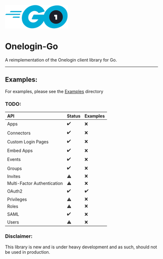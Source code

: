 ![Onelogin-Go Logo](readmeAssets/onelogin-go.png "Onelogin-Go")

# Onelogin-Go

A reimplementation of the Onelogin client library for Go.

---

## Examples:

For examples, please see the [Examples](examples) directory

### TODO:

| **API**                     | **Status**         | **Examples**       |
|:----------------------------|:-------------------|:-------------------|
| Apps                        | :heavy_check_mark: | :x:                |
| Connectors                  | :heavy_check_mark: | :x:                |
| Custom Login Pages          | :heavy_check_mark: | :x:                |
| Embed Apps                  | :heavy_check_mark: | :x:                |
| Events                      | :heavy_check_mark: | :x:                |
| Groups                      | :heavy_check_mark: | :x:                |
| Invites                     | :warning:          | :x:                |
| Multi-Factor Authentication | :warning:          | :x:                |
| OAuth2                      | :heavy_check_mark: | :heavy_check_mark: |
| Privileges                  | :warning:          | :x:                |
| Roles                       | :warning:          | :x:                |
| SAML                        | :heavy_check_mark: | :x:                |
| Users                       | :warning:          | :x:                |

### Disclaimer:

This library is new and is under heavy development and as such, should not be used in production.